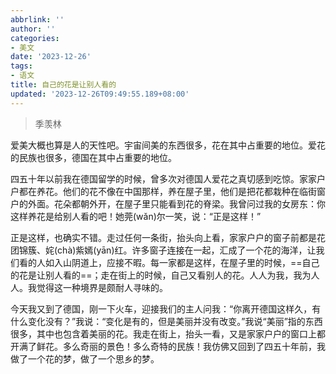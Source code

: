 ```yaml
---
abbrlink: ''
author: ''
categories:
- 美文
date: '2023-12-26'
tags:
- 语文
title: 自己的花是让别人看的
updated: '2023-12-26T09:49:55.189+08:00'
---
```

> 季羡林

爱美大概也算是人的天性吧。宇宙间美的东西很多，花在其中占重要的地位。爱花的民族也很多，德国在其中占重要的地位。

四五十年以前我在德国留学的时候，曾多次对德国人爱花之真切感到吃惊。家家户户都在养花。他们的花不像在中国那样，养在屋子里，他们是把花都栽种在临街窗户的外面。花朵都朝外开，在屋子里只能看到花的脊梁。我曾问过我的女房东：你这样养花是给别人看的吧！她莞(wǎn)尔一笑，说：“正是这样！”

正是这样，也确实不错。走过任何一条街，抬头向上看，家家户户的窗子前都是花团锦簇、姹(chà)紫嫣(yān)红。许多窗子连接在一起，汇成了一个花的海洋，让我们看的人如入山阴道上，应接不暇。每一家都是这样，在屋子里的时候，==自己的花是让别人看的==；走在街上的时候，自己又看别人的花。人人为我，我为人人。我觉得这一种境界是颇耐人寻味的。

今天我又到了德国，刚一下火车，迎接我们的主人问我：“你离开德国这样久，有什么变化没有？”我说：“变化是有的，但是美丽并没有改变。”我说“美丽”指的东西很多，其中也包含着美丽的花。我走在街上，抬头一看，又是家家户户的窗口上都开满了鲜花。多么奇丽的景色！多么奇特的民族！我仿佛又回到了四五十年前，我做了一个花的梦，做了一个思乡的梦。
